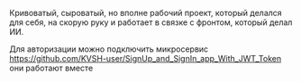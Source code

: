 Кривоватый, сыроватый, но вполне рабочий проект, который делался для себя, на скорую руку и работает в связке с фронтом, который делал ИИ.

Для авторизации можно подключить микросервис https://github.com/KVSH-user/SignUp_and_SignIn_app_With_JWT_Token они работают вместе

